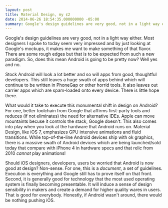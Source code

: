 ```yaml
---
layout: post
title: Material Design, my ¢2
date: 2014-06-26 18:54:35.000000000 -05:00
summary: Google's design guidelines are very good, not in a light way either. Most designers I spoke to today seem very impressed and by just looking at Google's mockups.
---
```

<p>Google's design guidelines are very good, not in a light way either. Most designers I spoke to today seem very impressed and by just looking at Google's mockups, it makes me want to make something of that flavor. There are some rough edges but that is to be expected from such a new paradigm. So, does this mean Android is going to be pretty now? Well yes and no.</p>

<p>Stock Android will look a lot better and so will apps from good, thoughtful developers. This still leaves a huge swath of apps behind which will continue to be written in PhoneGap or other horrid tools. It also leaves out carrier apps which are spam-loaded onto every device. There is little hope there.</p>

<p>What would it take to execute this monumental shift in design on Android? For one, better toolchain from Google that affirms first-party tools and reduces (if not eliminates) the need for alternative IDEs. Apple can move mountaints becuse it controls the stack, Google doesn't. This also comes into play when you look at the hardware that Android runs on. Material Design, like iOS 7, emphasizes GPU intensive animations and fluid transitions. While top-of-the-line Android devices ship with ok graphics, there is a massive swath of Android devices which are being launched/sold today that compare with iPhone 4 in hardware specs and that relic from 2010 <em>cannot</em> play animations!</p>

<p>Should iOS designers, developers, users be worried that Android is now good at design? Non-sense. For one, this is a <em>document</em>, a set of guidelines. Execution is everything and Google still has to prove itself on that front. Second, it is generally good for technology that the most used operating system is finally becoming presentable. It will induce a sense of design sensibility in makers and create a demand for higher quality wares in users. That is good for everybody. Honestly, if Android wasn't around, there would be nothing pushing iOS.</p>

